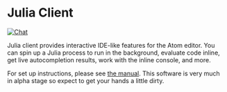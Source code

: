 # Julia Client

[![Chat](https://badges.gitter.im/Join%20Chat.svg)](https://gitter.im/JunoLab/Juno)

Julia client provides interactive IDE-like features for the Atom editor. You can spin up
a Julia process to run in the background, evaluate code inline, get live autocompletion
results, work with the inline console, and more.

For set up instructions, please see [the manual](manual/). This software is very much in
alpha stage so expect to get your hands a little dirty.

